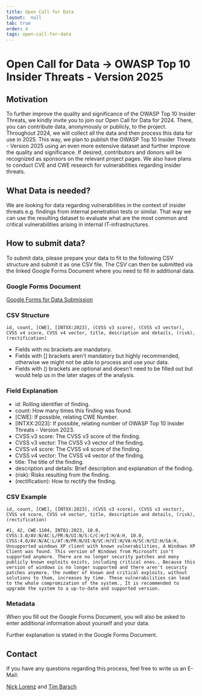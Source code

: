 ```yaml
---
title: Open Call for Data
layout:  null
tab: true
order: 4
tags: open-call-for-data
---
```


# Open Call for Data -> OWASP Top 10 Insider Threats - Version 2025

## Motivation
To further improve the quality and significance of the OWASP Top 10 Insider Threats, we kindly invite you to join our Open Call for Data for 2024. There, you can contribute data, anonymously or publicly, to the project. Throughout 2024, we will collect all the data and then process this data for use in 2025. This way, we plan to publish the OWASP Top 10 Insider Threats - Version 2025 using an even more extensive dataset and further improve the quality and significance. If desired, contributors and donors will be recognized as sponsors on the relevant project pages. We also have plans to conduct CVE and CWE research for vulnerabilities regarding insider threats.

## What Data is needed?
We are looking for data regarding vulnerabilities in the context of insider threats e.g. findings from internal penetration tests or similar.
That way we can use the resulting dataset to evaluate what are the most common and critical vulnerabilities arising in internal IT-infrastructures.

## How to submit data?
To submit data, please prepare your data to fit to the following CSV structure and submit it as one CSV file.
The CSV can then be submitted via the linked Google Forms Document where you need to fill in additional data.

### Google Forms Document
[Google Forms for Data Submission](https://forms.gle/m4iTGL3baKZvzHAB7)

### CSV Structure

```text
id, count, [CWE], [INTXX:2023], (CVSS v3 score), (CVSS v3 vector), CVSS v4 score, CVSS v4 vector, title, description and details, (risk), (rectification) 
```

- Fields with no brackets are mandatory.
- Fields with [] brackets aren't mandatory but highly recommended, otherwise we might not be able to process and use your data.
- Fields with () brackets are optional and doesn't need to be filled out but would help us in the later stages of the analysis.

### Field Explanation

- id: Rolling identifier of finding.
- count: How many times this finding was found.
- [CWE]: If possible, relating CWE Number.
- [INTXX:2023]: If possible, relating number of OWASP Top 10 Insider Threats - Version 2023.
- CVSS v3 score: The CVSS v3 score of the finding.
- CVSS v3 vector: The CVSS v3 vector of the finding.
- CVSS v4 score: The CVSS v4 score of the finding.
- CVSS v4 vector: The CVSS v4 vector of the finding.
- title: The title of the finding.
- description and details: Brief description and explanation of the finding.
- (risk): Risks resulting from the finding.
- (rectification): How to rectify the finding.

### CSV Example

```text
id, count, [CWE], [INTXX:2023], (CVSS v3 score), (CVSS v3 vector), CVSS v4 score, CVSS v4 vector, title, description and details, (risk), (rectification) 

#1, 42, CWE-1104, INT01:2023, 10.0, CVSS:3.0/AV:N/AC:L/PR:N/UI:N/S:C/C:H/I:H/A:H, 10.0, CVSS:4.0/AV:N/AC:L/AT:N/PR:N/UI:N/VC:H/VI:H/VA:H/SC:H/SI:H/SA:H, Unsupported windows XP client with known vulnerabilities, A Windows XP Client was found. This version of Windows from Microsoft isn't supported anymore. There are no longer security patches and many publicly known exploits exists, including critical ones., Because this version of windows is no longer supported and there aren't security patches anymore, the number of known and critical exploits, without solutions to them, increases by time. These vulnerabilities can lead to the whole compromization of the system., It is recommended to upgrade the system to a up-to-date and supported version.
```

### Metadata

When you fill out the Google Forms Document, you will also be asked to enter additional information about yourself and your data.

Further explanation is stated in the Google Forms Document.

## Contact
If you have any questions regarding this process, feel free to write us an E-Mail:

[Nick Lorenz](mailto:nick.lorenz@owasp.org) and [Tim Barsch](mailto:tim.barsch@owasp.org)